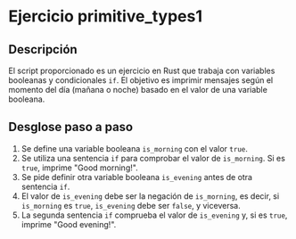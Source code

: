 # Ejercicio primitive_types1

## Descripción

El script proporcionado es un ejercicio en Rust que trabaja con variables booleanas
y condicionales `if`. El objetivo es imprimir mensajes según el momento del día (mañana
o noche) basado en el valor de una variable booleana.

## Desglose paso a paso

1. Se define una variable booleana `is_morning` con el valor `true`.
2. Se utiliza una sentencia `if` para comprobar el valor de `is_morning`. Si es `true`,
   imprime "Good morning!".
3. Se pide definir otra variable booleana `is_evening` antes de otra sentencia `if`.
4. El valor de `is_evening` debe ser la negación de `is_morning`, es decir, si `is_morning`
   es `true`, `is_evening` debe ser `false`, y viceversa.
5. La segunda sentencia `if` comprueba el valor de `is_evening` y, si es `true`,
   imprime "Good evening!".

